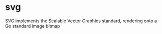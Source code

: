 # svg
SVG implements the Scalable Vector Graphics standard, rendering onto a Go standard image bitmap
